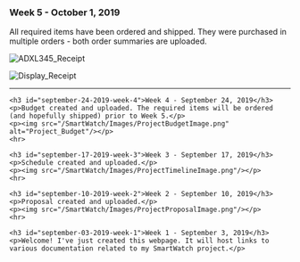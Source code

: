 <html>
  <head></head>
  <body>
    <h3 id="october-1-2019-week-5">Week 5 - October 1, 2019</h3>
    <p>All required items have been ordered and shipped. They were purchased in multiple orders - both order summaries are uploaded.</p>
    <p><img src="/SmartWatch/Images/Adafruit_ADXL345_Order_Redacted.png" alt="ADXL345_Receipt"/></p>
    <p><img src="/SmartWatch/Images/Kuman_OLEDDisplay_Order_Redacted.png" alt="Display_Receipt"/></p>
    <hr>    

    <h3 id="september-24-2019-week-4">Week 4 - September 24, 2019</h3>
    <p>Budget created and uploaded. The required items will be ordered (and hopefully shipped) prior to Week 5.</p>
    <p><img src="/SmartWatch/Images/ProjectBudgetImage.png" alt="Project_Budget"/></p>
    <hr>
    
    <h3 id="september-17-2019-week-3">Week 3 - September 17, 2019</h3>
    <p>Schedule created and uploaded.</p>
    <p><img src="/SmartWatch/Images/ProjectTimelineImage.png"/></p>
    <hr>

    <h3 id="september-10-2019-week-2">Week 2 - September 10, 2019</h3>
    <p>Proposal created and uploaded.</p>
    <p><img src="/SmartWatch/Images/ProjectProposalImage.png"/></p>
    <hr>

    <h3 id="september-03-2019-week-1">Week 1 - September 3, 2019</h3>
    <p>Welcome! I've just created this webpage. It will host links to various documentation related to my SmartWatch project.</p>
  </body>
</html>

